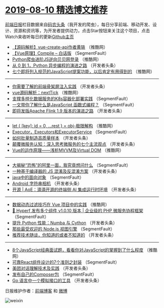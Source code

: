 # [2019-08-10 精选博文推荐](https://toutiao.qdkfweb.cn/date/2019/08/10)

[前端日报](https://qdkfweb.cn/c/news)栏目数据来自[码农头条](https://toutiao.qdkfweb.cn/)（我开发的爬虫），每日分享前端、移动开发、设计、资源和资讯等，为开发者提供动力，点击Star按钮来关注这个项目，点击Watch来收听每日的更新[Github主页](https://github.com/kujian/frontendDaily)
* [【源码解析】vue-create-api作者黄轶](https://toutiao.qdkfweb.cn/120952.html) （推酷网）
* [【Vue原理】Compile &#8211; 白话版](https://toutiao.qdkfweb.cn/120864.html) （SegmentFault）
* [Python爬虫进阶JS逆向贝贝网登录](https://toutiao.qdkfweb.cn/120939.html) （推酷网）
* [从 0 到 1，Python 异步编程的演进之路](https://toutiao.qdkfweb.cn/120880.html) （开发者头条）
* [七个即将列入规范的JavaScript提案功能，以后肯定有用得到的](https://toutiao.qdkfweb.cn/120944.html) （推酷网）

***
* [你需要了解的前端骨架屏注入实践](https://toutiao.qdkfweb.cn/120893.html) （开发者头条）
* [vue源码解析：nextTick](https://toutiao.qdkfweb.cn/120936.html) （推酷网）
* [支撑多样化数据服务的K8s容器化部署实践](https://toutiao.qdkfweb.cn/120865.html) （SegmentFault）
* [一文带你了解什么是JavaScript 函数式编程？](https://toutiao.qdkfweb.cn/120855.html) （SegmentFault）
* [即将发版Apache Flink 1.9 版本的演进之路](https://toutiao.qdkfweb.cn/120889.html) （开发者头条）

***
* [let { [key]: id = 0, &#8230;rest } = obj-极限解构](https://toutiao.qdkfweb.cn/120951.html) （推酷网）
* [Executor，Executors和ExecutorService](https://toutiao.qdkfweb.cn/120866.html) （SegmentFault）
* [如何批量制造高质量样本](https://toutiao.qdkfweb.cn/120900.html) （开发者头条）
* [颠覆微服务认知：深入思考微服务的七个主流观点](https://toutiao.qdkfweb.cn/120877.html) （开发者头条）
* [Vue的运作原理——浅析MVVM及Virtual DOM](https://toutiao.qdkfweb.cn/120941.html) （推酷网）

***
* [大揭秘“恐怖”的阿里一面，我究竟想问什么](https://toutiao.qdkfweb.cn/120856.html) （SegmentFault）
* [一种基于编译器的 JS 混淆及反混淆方案](https://toutiao.qdkfweb.cn/120890.html) （开发者头条）
* [java中的面向对象](https://toutiao.qdkfweb.cn/120867.html) （SegmentFault）
* [Android 字符串相机](https://toutiao.qdkfweb.cn/120901.html) （开发者头条）
* [开源 | AoE：滴滴开源的终端侧 AI 集成运行时环境](https://toutiao.qdkfweb.cn/120878.html) （开发者头条）

***
* [数据动态过滤技巧在 Vue 项目中的实践](https://toutiao.qdkfweb.cn/120942.html) （推酷网）
* [🚀 Hyperf 发布多个组件 v1.0.10 版本 | 企业级的 PHP 微服务协程框架](https://toutiao.qdkfweb.cn/120857.html) （SegmentFault）
* [提升 Python 性能：Numba 与 Cython](https://toutiao.qdkfweb.cn/120891.html) （开发者头条）
* [那些最受欢迎的 Node.js 视图引擎](https://toutiao.qdkfweb.cn/120868.html) （SegmentFault）
* [推荐技术随谈，你知道的或者不知道的](https://toutiao.qdkfweb.cn/120902.html) （开发者头条）

***
* [8个JavaScript经典面试题，看看你对JavaScript的掌握到了什么程度](https://toutiao.qdkfweb.cn/120943.html) （推酷网）
* [可靠React组件设计的7个准则之封装](https://toutiao.qdkfweb.cn/120858.html) （SegmentFault）
* [美团对话理解技术及实践](https://toutiao.qdkfweb.cn/120892.html) （开发者头条）
* [发布自己的Composer包](https://toutiao.qdkfweb.cn/120869.html) （SegmentFault）
* [Go 语言中一个模拟接口的工具](https://toutiao.qdkfweb.cn/120904.html) （开发者头条）

日报维护作者：[前端博客](https://qdkfweb.cn/) 和 [微博](https://qdkfweb.cn/go/weibo)

![weixin](https://user-images.githubusercontent.com/3055447/38468989-651132ac-3b80-11e8-8e6b-15122322a9d7.png)